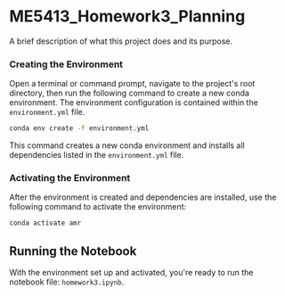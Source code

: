 # ME5413_Homework3_Planning

A brief description of what this project does and its purpose.

### Creating the Environment

Open a terminal or command prompt, navigate to the project's root directory, then run the following command to create a new conda environment. The environment configuration is contained within the `environment.yml` file.

```bash
conda env create -f environment.yml
```

This command creates a new conda environment and installs all dependencies listed in the `environment.yml` file.

### Activating the Environment

After the environment is created and dependencies are installed, use the following command to activate the environment:

```bash
conda activate amr
```

## Running the Notebook

With the environment set up and activated, you're ready to run the notebook file: `homework3.ipynb`.

